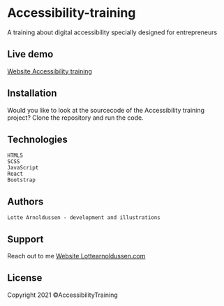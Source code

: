 # Accessibility-training
A training about digital accessibility specially designed for entrepreneurs

## Live demo
[Website Accessibility training](https://accessibility-training.netlify.app/)

## Installation
Would you like to look at the sourcecode of the Accessibility training project? Clone the repository and run the code.

## Technologies
    HTML5
    SCSS
    JavaScript
    React
    Bootstrap

## Authors
    Lotte Arnoldussen - development and illustrations

## Support
Reach out to me
[Website Lottearnoldussen.com](https://www.lottearnoldussen.com/#/)

## License
Copyright 2021 ©AccessibilityTraining
